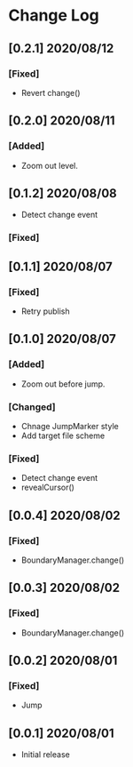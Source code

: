 # Change Log

## [0.2.1] 2020/08/12

### [Fixed]

- Revert change()

## [0.2.0] 2020/08/11

### [Added]

- Zoom out level.

## [0.1.2] 2020/08/08

- Detect change event

### [Fixed]

## [0.1.1] 2020/08/07

### [Fixed]

- Retry publish

## [0.1.0] 2020/08/07

### [Added]

- Zoom out before jump.

### [Changed]

- Chnage JumpMarker style
- Add target file scheme

### [Fixed]

- Detect change event
- revealCursor()

## [0.0.4] 2020/08/02

### [Fixed]

- BoundaryManager.change()

## [0.0.3] 2020/08/02

### [Fixed]

- BoundaryManager.change()

## [0.0.2] 2020/08/01

### [Fixed]

- Jump

## [0.0.1] 2020/08/01

- Initial release
